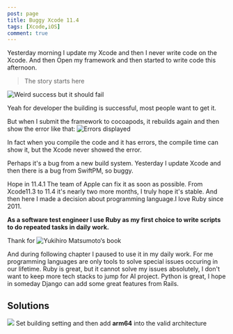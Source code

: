 ```yaml
---
post: page
title: Buggy Xcode 11.4
tags: [Xcode,iOS]
comment: true
---
```


Yesterday morning I update my Xcode and then I never write code on the Xcode.
And then Open my framework and then started to write code this afternoon.
> The story starts here



![Weird success but it should fail](https://user-images.githubusercontent.com/13824297/77625025-c7afbe00-6f7d-11ea-830e-05f1424aaece.png)

Yeah for developer the building is successful, most people want to get it.

But when I submit the framework to cocoapods, it rebuilds again and then show the error like that:
![Errors displayed](https://user-images.githubusercontent.com/57557632/77635771-08afce80-6f8e-11ea-866b-da80cc8f05b8.png)

In fact when you compile the code and it has errors, the compile time can show it, but the Xcode never showed the error.

Perhaps it's a bug from a new build system.
Yesterday I update Xcode and then there is a bug from SwiftPM, so buggy.

Hope in 11.4.1 The team of Apple can fix it as soon as possible.
From Xcode11.3 to 11.4 it's nearly two more months, I truly hope it's stable.
And then here I made a decision about programming language.I love Ruby since 2011.

**As a software test engineer I use Ruby as my first choice to write scripts to do repeated tasks in daily work.**

Thank for ![Yukihiro Matsumoto‘s book](https://user-images.githubusercontent.com/57557632/77637216-4b72a600-6f90-11ea-99ba-fc87ff2ac324.JPG)

And during following chapter I paused to use it in my daily work.
For me programming languages are only tools to solve special issues occuring in our lifetime. Ruby is great, but it cannot
solve my issues absolutely, I don't want to keep more tech stacks to jump for AI project.
Python is great, I hope in someday Django can add some great features from Rails. 

## Solutions
![](https://user-images.githubusercontent.com/57557632/78371408-844af480-75fa-11ea-94a0-8938db3bffe0.png)
Set building setting and then add **arm64** into the valid architecture

